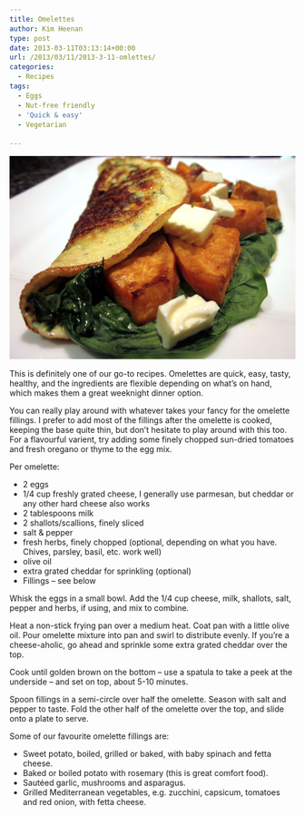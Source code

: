 ```yaml
---
title: Omelettes
author: Kim Heenan
type: post
date: 2013-03-11T03:13:14+00:00
url: /2013/03/11/2013-3-11-omlettes/
categories:
  - Recipes
tags:
  - Eggs
  - Nut-free friendly
  - 'Quick & easy'
  - Vegetarian

---
```


![](sweet-potato-omlette.png)

This is definitely one of our go-to recipes. Omelettes are quick, easy, tasty, healthy, and the ingredients are flexible depending on what’s on hand, which makes them a great weeknight dinner option.

<!--more-->

You can really play around with whatever takes your fancy for the omelette fillings. I prefer to add most of the fillings after the omelette is cooked, keeping the base quite thin, but don’t hesitate to play around with this too. For a flavourful varient, try adding some finely chopped sun-dried tomatoes and fresh oregano or thyme to the egg mix.

Per omelette:

  * 2 eggs
  * 1/4 cup freshly grated cheese, I generally use parmesan, but cheddar or any other hard cheese also works
  * 2 tablespoons milk
  * 2 shallots/scallions, finely sliced
  * salt & pepper
  * fresh herbs, finely chopped (optional, depending on what you have. Chives, parsley, basil, etc. work well)
  * olive oil
  * extra grated cheddar for sprinkling (optional)
  * Fillings – see below

Whisk the eggs in a small bowl. Add the 1/4 cup cheese, milk, shallots, salt, pepper and herbs, if using, and mix to combine.

Heat a non-stick frying pan over a medium heat. Coat pan with a little olive oil. Pour omelette mixture into pan and swirl to distribute evenly. If you’re a cheese-aholic, go ahead and sprinkle some extra grated cheddar over the top.

Cook until golden brown on the bottom – use a spatula to take a peek at the underside – and set on top, about 5-10 minutes.

Spoon fillings in a semi-circle over half the omelette. Season with salt and pepper to taste. Fold the other half of the omelette over the top, and slide onto a plate to serve.

Some of our favourite omelette fillings are:

  * Sweet potato, boiled, grilled or baked, with baby spinach and fetta cheese.
  * Baked or boiled potato with rosemary (this is great comfort food).
  * Sautéed garlic, mushrooms and asparagus.
  * Grilled Mediterranean vegetables, e.g. zucchini, capsicum, tomatoes and red onion, with fetta cheese. 
